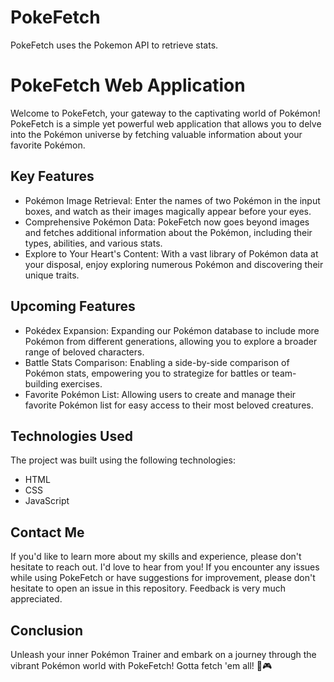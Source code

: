 # PokeFetch
PokeFetch uses the Pokemon API to retrieve stats.


# PokeFetch Web Application
Welcome to PokeFetch, your gateway to the captivating world of Pokémon! PokeFetch is a simple yet powerful web application that allows you to delve into the Pokémon universe by fetching valuable information about your favorite Pokémon.


## Key Features
- Pokémon Image Retrieval: Enter the names of two Pokémon in the input boxes, and watch as their images magically appear before your eyes.
- Comprehensive Pokémon Data: PokeFetch now goes beyond images and fetches additional information about the Pokémon, including their types, abilities, and various stats.
- Explore to Your Heart's Content: With a vast library of Pokémon data at your disposal, enjoy exploring numerous Pokémon and discovering their unique traits.


## Upcoming Features
- Pokédex Expansion: Expanding our Pokémon database to include more Pokémon from different generations, allowing you to explore a broader range of beloved characters.
- Battle Stats Comparison: Enabling a side-by-side comparison of Pokémon stats, empowering you to strategize for battles or team-building exercises.
- Favorite Pokémon List: Allowing users to create and manage their favorite Pokémon list for easy access to their most beloved creatures.


## Technologies Used
The project was built using the following technologies:
- HTML
- CSS
- JavaScript


## Contact Me
If you'd like to learn more about my skills and experience, please don't hesitate to reach out. I'd love to hear from you!
If you encounter any issues while using PokeFetch or have suggestions for improvement, please don't hesitate to open an issue in this repository. Feedback is very much appreciated.


## Conclusion
Unleash your inner Pokémon Trainer and embark on a journey through the vibrant Pokémon world with PokeFetch! Gotta fetch 'em all! 🌟🎮